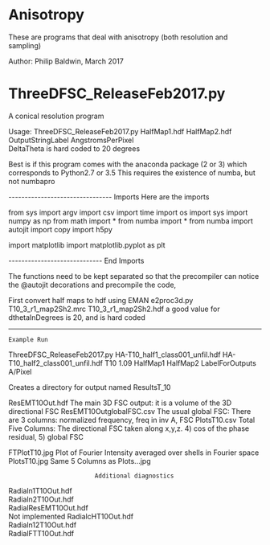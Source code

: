 # Anisotropy
These are programs that deal with anisotropy (both resolution and sampling) 


 Author: Philip Baldwin, March 2017


# ThreeDFSC_ReleaseFeb2017.py
 A conical resolution program 

Usage: ThreeDFSC_ReleaseFeb2017.py
                HalfMap1.hdf    HalfMap2.hdf   OutputStringLabel   AngstromsPerPixel            
DeltaTheta is hard coded to 20 degrees


Best is if this program comes with the anaconda package (2 or 3)
 which corresponds to Python2.7 or 3.5
This requires the existence of numba, but not numbapro

--------------------------------  Imports
Here are the imports 

from sys import argv
import csv
import time
import os
import sys
import numpy as np
from math import *
from numba import *
from numba import autojit
import copy
import h5py

import matplotlib
import matplotlib.pyplot as plt

-----------------------------  End Imports


The functions need to be kept separated so that the precompiler can
 notice the @autojit decorations and  precompile the code,
 
First convert half maps to hdf  using EMAN 
    e2proc3d.py T10_3_r1_map2Sh2.mrc T10_3_r1_map2Sh2.hdf
    a good value for  dthetaInDegrees is 20, and is hard coded




--------------------------------------------------------------------------------------
    Example Run


ThreeDFSC_ReleaseFeb2017.py HA-T10_half1_class001_unfil.hdf HA-T10_half2_class001_unfil.hdf T10               1.09
                              HalfMap1                        HalfMap2                      LabelForOutputs   A/Pixel

Creates a directory for output named
             ResultsT_10
   

ResEMT10Out.hdf              The main 3D FSC output: it is a volume of the 3D directional FSC
ResEMT10OutglobalFSC.csv     The usual global FSC: There are 3 columns: normalized frequency, freq in inv A, FSC
PlotsT10.csv                 Total Five Columns: The directional FSC taken along x,y,z. 4) cos of the phase residual, 5) global FSC

FTPlotT10.jpg                Plot of Fourier Intensity averaged over shells in Fourier space
PlotsT10.jpg                 Same 5 Columns as Plots...jpg


                            Additional diagnostics
Radialn1T10Out.hdf  
Radialn2T10Out.hdf  
RadialResEMT10Out.hdf     
     Not implemented
RadialcHT10Out.hdf  
Radialn12T10Out.hdf  
RadialFTT10Out.hdf   
